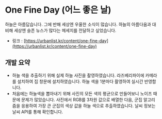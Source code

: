 # One Fine Day (어느 좋은 날)

하늘은 아름답습니다. 그에 반해 세상엔 우울한 소식이 많습니다. 하늘의 아름다움과 대비해 세상엔 슬픈 뉴스가 많다는 메세지를 전달하고 싶었습니다.

- 링크 : [https://urbanlist.kr/content/one-fine-day](https://urbanlist.kr/content/one-fine-day)


## 개발 요약

- 하늘 색을 추출하기 위해 실제 하늘 사진을 촬영하였습니다. 라즈베리파이에 카메라를 설치하여 집 창문에 설치하였습니다. 하늘 색을 1분마다 촬영하여 실시간 반영합니다.
- 처음에는 하늘색을 뽑아내기 위해 사진의 모든 색의 평균으로 만들어보니 노이즈 때문에 문제가 많았습니다. 사진에서 RGB를 3차원 값으로 배열한 다음, 군집 알고리즘을 응용하여 가장 큰 군집의 색상 값을 하늘 색으로 추출하였습니다. 날씨 정보는 날씨 API를 통해 확인합니다.